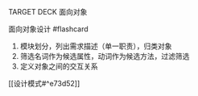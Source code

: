 TARGET DECK 面向对象


面向对象设计 #flashcard 
1. 模块划分，列出需求描述（单一职责），归类对象
2. 筛选名词作为候选属性，动词作为候选方法，过滤筛选
3. 定义对象之间的交互关系
<!--ID: 1661326845453-->



[[设计模式#^e73d52]]